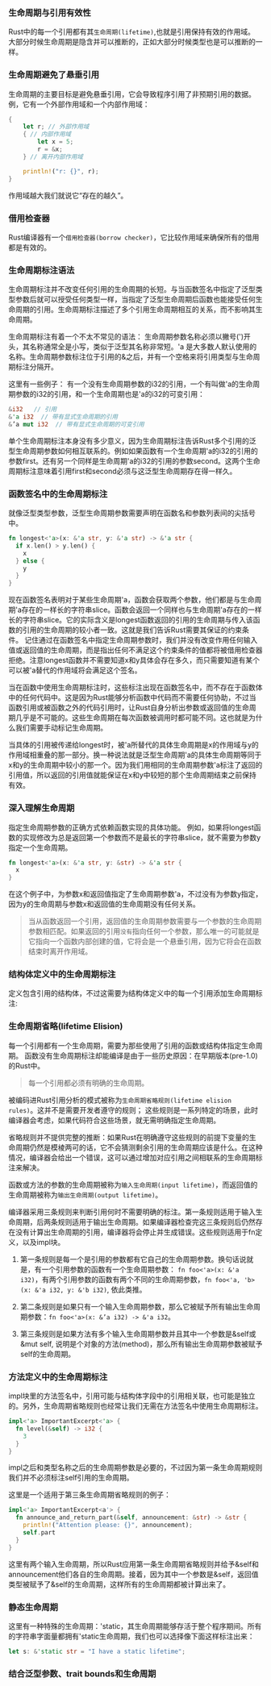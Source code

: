 ### 生命周期与引用有效性
Rust中的每一个引用都有其`生命周期(lifetime)`,也就是引用保持有效的作用域。
大部分时候生命周期是隐含并可以推断的，正如大部分时候类型也是可以推断的一样。


### 生命周期避免了悬垂引用
生命周期的主要目标是避免悬垂引用，它会导致程序引用了非预期引用的数据。
例，它有一个外部作用域和一个内部作用域：
```Rust
{
    let r; // 外部作用域
    { // 内部作用域
        let x = 5;
        r = &x;
    } // 离开内部作用域

    println!("r: {}", r);
}
```
作用域越大我们就说它“存在的越久”。

### 借用检查器
Rust编译器有一个`借用检查器(borrow checker)`，它比较作用域来确保所有的借用都是有效的。

### 生命周期标注语法
生命周期标注并不改变任何引用的生命周期的长短。与当函数签名中指定了泛型类型参数后就可以授受任何类型一样，当指定了泛型生命周期后函数也能接受任何生命周期的引用。生命周期标注描述了多个引用生命周期相互的关系，而不影响其生命周期。

生命周期标注有着一个不太不常见的语法： 生命周期参数名称必须以撇号(')开头，其名称通常全是小写，类似于泛型其名称非常短。'a 是大多数人默认使用的名称。生命周期参数标注位于引用的&之后，并有一个空格来将引用类型与生命周期标注分隔开。

这里有一些例子： 有一个没有生命周期参数的i32的引用，一个有叫做'a的生命周期参数的i32的引用，和一个生命周期也是'a的i32的可变引用：
```Rust
&i32   // 引用
&'a i32  // 带有显式生命周期的引用
&’a mut i32  // 带有显式生命周期的可变引用
```
单个生命周期标注本身没有多少意义，因为生命周期标注告诉Rust多个引用的泛型生命周期参数如何相互联系的。例如如果函数有一个生命周期'a的i32的引用的参数first。还有另一个同样是生命周期'a的i32的引用的参数second。这两个生命周期标注意味着引用first和second必须与这泛型生命周期存在得一样久。

### 函数签名中的生命周期标注
就像泛型类型参数，泛型生命周期参数需要声明在函数名和参数列表间的尖括号中。
```Rust
fn longest<'a>(x: &'a str, y: &'a str) -> &'a str {
  if x.len() > y.len() {
    x
  } else {
    y
  }
}
```
现在函数签名表明对于某些生命周期'a，函数会获取两个参数，他们都是与生命周期'a存在的一样长的字符串slice。函数会返回一个同样也与生命周期'a存在的一样长的字符串slice。它的实际含义是longest函数返回的引用的生命周期与传入该函数的引用的生命周期的较小者一致。这就是我们告诉Rust需要其保证的约束条件。
记住通过在函数签名中指定生命周期参数时，我们并没有改变作用任何输入值或返回值的生命周期，而是指出任何不满足这个约束条件的值都将被借用检查器拒绝。注意longest函数并不需要知道x和y具体会存在多久，而只需要知道有某个可以被'a替代的作用域将会满足这个签名。

当在函数中使用生命周期标注时，这些标注出现在函数签名中，而不存在于函数体中的任何代码中。这是因为Rust能够分析函数中代码而不需要任何协助，不过当函数引用或被函数之外的代码引用时，让Rust自身分析出参数或返回值的生命周期几乎是不可能的。这些生命周期在每次函数被调用时都可能不同。这也就是为什么我们需要手动标记生命周期。

当具体的引用被传递给longest时，被'a所替代的具体生命周期是x的作用域与y的作用域相重叠的那一部分。换一种说法就是泛型生命周期'a的具体生命周期等同于x和y的生命周期中较小的那一个。因为我们用相同的生命周期参数'a标注了返回的引用值，所以返回的引用值就能保证在x和y中较短的那个生命周期结束之前保持有效。

### 深入理解生命周期
指定生命周期参数的正确方式依赖函数实现的具体功能。
例如，如果将longest函数的实现修改为总是返回第一个参数而不是最长的字符串slice，就不需要为参数y指定一个生命周期。
```Rust
fn longest<'a>(x: &'a str, y: &str) -> &'a str {
  x
}
```
在这个例子中，为参数x和返回值指定了生命周期参数'a，不过没有为参数y指定，因为y的生命周期与参数x和返回值的生命周期没有任何关系。

> 当从函数返回一个引用，返回值的生命周期参数需要与一个参数的生命周期参数相匹配。如果返回的引用`没有`指向任何一个参数，那么唯一的可能就是它指向一个函数内部创建的值，它将会是一个悬垂引用，因为它将会在函数结束时离开作用域。


### 结构体定义中的生命周期标注
定义包含引用的结构体，不过这需要为结构体定义中的每一个引用添加生命周期标注:

### 生命周期省略(lifetime Elision)
每一个引用都有一个生命周期，需要为那些使用了引用的函数或结构体指定生命周期。
函数没有生命周期标注却能编译是由于一些历史原因：在早期版本(pre-1.0)的Rust中。
> 每一个引用都必须有明确的生命周期。

被编码进Rust引用分析的模式被称为`生命周期省略规则(lifetime elision rules)`。这并不是需要开发者遵守的规则； 这些规则是一系列特定的场景，此时编译器会考虑，如果代码符合这些场景，就无需明确指定生命周期。

省略规则并不提供完整的推断：如果Rust在明确遵守这些规则的前提下变量的生命周期仍然是模棱两可的话，它不会猜测剩余引用的生命周期应该是什么。在这种情况，编译器会给出一个错误，这可以通过增加对应引用之间相联系的生命周期标注来解决。

函数或方法的参数的生命周期被称为`输入生命周期(input lifetime)`，而返回值的生命周期被称为`输出生命周期(output lifetime)`。

编译器采用三条规则来判断引用何时不需要明确的标注。第一条规则适用于输入生命周期，后两条规则适用于输出生命周期。如果编译器检查完这三条规则后仍然存在没有计算出生命周期的引用，编译器将会停止并生成错误。这些规则适用于fn定义，以及impl块。

1. 第一条规则是每一个是引用的参数都有它自己的生命周期参数。换句话说就是，有一个引用参数的函数有一个生命周期参数： `fn foo<'a>(x: &'a i32)`，有两个引用参数的函数有两个不同的生命周期参数，`fn foo<'a, 'b>(x: &'a i32, y: &'b i32)`, 依此类推。

2. 第二条规则是如果只有一个输入生命周期参数，那么它被赋予所有输出生命周期参数：`fn foo<'a>(x: &’a i32) -> &'a i32`。

3. 第三条规则是如果方法有多个输入生命周期参数并且其中一个参数是&self或&mut self, 说明是个对象的方法(method)，那么所有输出生命周期参数被赋予self的生命周期。

### 方法定义中的生命周期标注
impl块里的方法签名中，引用可能与结构体字段中的引用相关联，也可能是独立的。另外，生命周期省略规则也经常让我们无需在方法签名中使用生命周期标注。
```Rust
impl<'a> ImportantExcerpt<'a> {
  fn level(&self) -> i32 {
    3
  }
}
```
impl之后和类型名称之后的生命周期参数是必要的，不过因为第一条生命周期规则我们并不必须标注self引用的生命周期。

这里是一个适用于第三条生命周期省略规则的例子：
```Rust
impl<'a> ImportantExcerpt<a'> {
  fn announce_and_return_part(&self, announcement: &str) -> &str {
    println!("Attention please: {}", announcement);
    self.part
  }
}
```
这里有两个输入生命周期，所以Rust应用第一条生命周期省略规则并给予&self和announcement他们各自的生命周期。接着，因为其中一个参数是&self，返回值类型被赋予了&self的生命周期，这样所有的生命周期都被计算出来了。

### 静态生命周期
这里有一种特殊的生命周期：'static，其生命周期能够存活于整个程序期间。所有的字符串字面量都拥有'static生命周期，我们也可以选择像下面这样标注出来：
```Rust
let s: &'static str = "I have a static lifetime";
```

### 结合泛型参数、trait bounds和生命周期
